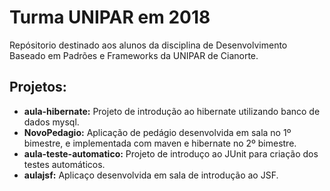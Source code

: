 # Turma UNIPAR em 2018

Repósitorio destinado aos alunos da disciplina de Desenvolvimento Baseado em Padrões e Frameworks da UNIPAR de Cianorte.

## Projetos:
- **aula-hibernate:** Projeto de introdução ao hibernate utilizando banco de dados mysql.
- **NovoPedagio:** Aplicação de pedágio desenvolvida em sala no 1º bimestre, e implementada com maven e hibernate no 2º bimestre.
- **aula-teste-automatico:** Projeto de introduço ao JUnit para criação dos testes automáticos.
- **aulajsf:** Aplicaço desenvolvida em sala de introdução ao JSF.

